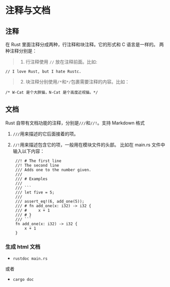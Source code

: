 # 注释与文档

## 注释
在 Rust 里面注释分成两种，行注释和块注释。它的形式和 C 语言是一样的。
两种注释分别是：
> 1. 行注释使用 `//` 放在注释前面。比如:
```
// I love Rust, but I hate Rustc.
```

> 2. 块注释分别使用`/*`和`*/`包裹需要注释的内容。比如：
```
/* W-Cat 是个大胖猫，N-Cat 是个高度近视猫。*/
```

## 文档
Rust 自带有文档功能的注释，分别是`///`和`//!`。支持 Markdown 格式
1. `///`用来描述的它后面接着的项。
2. `//!`用来描述包含它的项，一般用在模块文件的头部。
比如在 main.rs 文件中输入以下内容：

        //! # The first line
        //! The second line
        /// Adds one to the number given.
        ///
        /// # Examples
        ///
        /// ```
        /// let five = 5;
        ///
        /// assert_eq!(6, add_one(5));
        /// # fn add_one(x: i32) -> i32 {
        /// #     x + 1
        /// # }
        /// ```
        fn add_one(x: i32) -> i32 {
            x + 1
        }
    

### 生成 html 文档
* `rustdoc main.rs`

或者

* `cargo doc`

